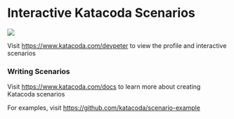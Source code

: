 # Interactive Katacoda Scenarios

[![](http://shields.katacoda.com/katacoda/devpeter/count.svg)](https://www.katacoda.com/devpeter "Get your profile on Katacoda.com")

Visit https://www.katacoda.com/devpeter to view the profile and interactive scenarios

### Writing Scenarios
Visit https://www.katacoda.com/docs to learn more about creating Katacoda scenarios

For examples, visit https://github.com/katacoda/scenario-example
